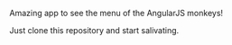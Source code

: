 Amazing app to see the menu of the AngularJS monkeys!

Just clone this repository and start salivating.
